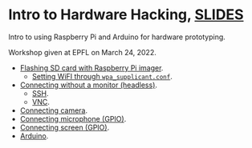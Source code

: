 # Intro to Hardware Hacking, [SLIDES](https://docs.google.com/presentation/d/1P4vhhdcdITcT4_eVu4LdMFMZ-mieSCoPgvOrXiX5On4/edit?usp=sharing)

Intro to using Raspberry Pi and Arduino for hardware prototyping.

Workshop given at EPFL on March 24, 2022.

- [Flashing SD card with Raspberry Pi imager](https://docs.google.com/presentation/d/1P4vhhdcdITcT4_eVu4LdMFMZ-mieSCoPgvOrXiX5On4/edit#slide=id.g11eac8bde6b_0_362).
   - [Setting WiFI through `wpa_supplicant.conf`](https://docs.google.com/presentation/d/1P4vhhdcdITcT4_eVu4LdMFMZ-mieSCoPgvOrXiX5On4/edit#slide=id.g11eac8bde6b_0_417).
- [Connecting without a monitor (headless)](https://docs.google.com/presentation/d/1P4vhhdcdITcT4_eVu4LdMFMZ-mieSCoPgvOrXiX5On4/edit#slide=id.g11eac8bde6b_0_383).
   - [SSH](https://docs.google.com/presentation/d/1P4vhhdcdITcT4_eVu4LdMFMZ-mieSCoPgvOrXiX5On4/edit#slide=id.g11eac8bde6b_0_440).
   - [VNC](https://docs.google.com/presentation/d/1P4vhhdcdITcT4_eVu4LdMFMZ-mieSCoPgvOrXiX5On4/edit#slide=id.g11eac8bde6b_0_463).
- [Connecting camera](https://docs.google.com/presentation/d/1P4vhhdcdITcT4_eVu4LdMFMZ-mieSCoPgvOrXiX5On4/edit#slide=id.g11eac8bde6b_0_422).
- [Connecting microphone (GPIO)](https://docs.google.com/presentation/d/1P4vhhdcdITcT4_eVu4LdMFMZ-mieSCoPgvOrXiX5On4/edit#slide=id.g11eac8bde6b_0_532).
- [Connecting screen (GPIO)](https://docs.google.com/presentation/d/1P4vhhdcdITcT4_eVu4LdMFMZ-mieSCoPgvOrXiX5On4/edit#slide=id.g11eac8bde6b_0_616).
- [Arduino](https://docs.google.com/presentation/d/1P4vhhdcdITcT4_eVu4LdMFMZ-mieSCoPgvOrXiX5On4/edit#slide=id.g11eac8bde6b_0_434).
